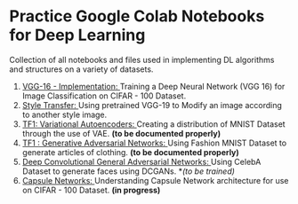 # Practice Google Colab Notebooks for Deep Learning
Collection of all notebooks and files used in implementing DL algorithms and structures on a variety of datasets.

1. [VGG-16 - Implementation: ](https://github.com/prateekgrover-in/DeepLearning/blob/master/VGG16_CIFAR_100.ipynb) Training a Deep Neural Network (VGG 16) for Image Classification on CIFAR - 100 Dataset.
2. [Style Transfer: ](https://github.com/prateekgrover-in/DeepLearning/blob/master/Style_Transfer.ipynb) Using pretrained VGG-19 to Modify an image according to another style image.
3. [TF1: Variational Autoencoders: ](https://github.com/prateekgrover-in/DeepLearning/blob/master/Variational_Autoencoder.ipynb) Creating a distribution of MNIST Dataset through the use of VAE. **(to be documented properly)**
4. [TF1 : Generative Adversarial Networks: ](https://github.com/prateekgrover-in/DeepLearning/blob/master/Generative_Adversarial_Network.ipynb) Using Fashion MNIST Dataset to generate articles of clothing.  **(to be documented properly)**
5. [Deep Convolutional General Adversarial Networks: ](https://github.com/prateekgrover-in/Deep_Learning_Notebooks/blob/master/GANCelebA.ipynb) Using CelebA Dataset to generate faces using DCGANs. **(to be trained)*
6. [Capsule Networks: ](https://github.com/prateekgrover-in/Deep_Learning_Notebooks/blob/master/CapsuleNet.ipynb) Understanding Capsule Network architecture for use on CIFAR - 100 Dataset. **(in progress)**
